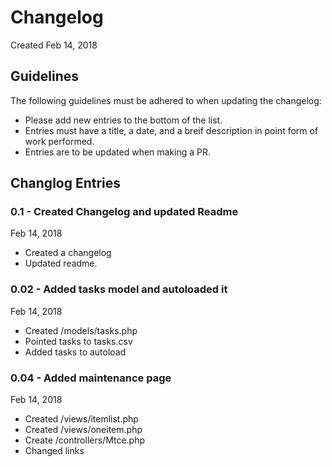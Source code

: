 # Changelog
Created Feb 14, 2018

## Guidelines
The following guidelines must be adhered to when updating the changelog:

- Please add new entries to the bottom of the list.
- Entries must have a title, a date, and a breif description in point form of work performed.
- Entries are to be updated when making a PR.

## Changlog Entries

### 0.1 - Created Changelog and updated Readme
Feb 14, 2018
- Created a changelog
- Updated readme.

### 0.02 - Added tasks model and autoloaded it
Feb 14, 2018
- Created /models/tasks.php
- Pointed tasks to tasks.csv
- Added tasks to autoload

### 0.04 - Added maintenance page
Feb 14, 2018
- Created /views/itemlist.php
- Created /views/oneitem.php
- Create /controllers/Mtce.php
- Changed links